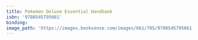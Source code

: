 ```yaml
---
title: Pokemon Deluxe Essential Handbook
isbn: '9780545795661'
binding:
image_path: 'https://images.booksense.com/images/661/795/9780545795661.jpg'
---
```



